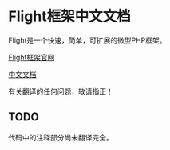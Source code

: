 # Flight框架中文文档

Flight是一个快速，简单，可扩展的微型PHP框架。

[Flight框架官网](http://flightphp.com/)

[中文文档](https://github.com/baizhebz/flight-doc-cn/blob/master/flight.doc.cn.md)

有关翻译的任何问题，敬请指正！

## TODO
代码中的注释部分尚未翻译完全。